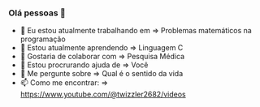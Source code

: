 ### Olá pessoas 👋

- 🔭 Eu estou atualmente trabalhando em => Problemas matemáticos na programação
- 🌱 Estou atualmente aprendendo => Linguagem C
- 👯 Gostaria de colaborar com => Pesquisa Médica
- 🤔 Estou procrurando ajuda de => Você
- 💬 Me pergunte sobre => Qual é o sentido da vida
- 📫 Como me encontrar: => https://www.youtube.com/@twizzler2682/videos

